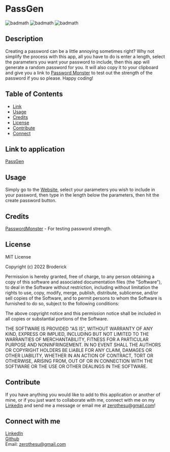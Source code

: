 # PassGen
![badmath](https://img.shields.io/badge/Javascript-40.9_percent-yellow)
![badmath](https://img.shields.io/badge/CSS-30.6_percent-blue)
![badmath](https://img.shields.io/badge/HTML-28.5_percent-orange)

## Description
Creating a password can be a little annoying sometimes right? Why not simplify the process with this app, all you have to do is enter a length, select the parameters you want your password to include, then this app will generate
a random password for you. It will also copy it to your clipboard and give you a link to [Password Monster](https://www.passwordmonster.com/) to test out the strength of the password if you so please. Happy coding!

## Table of Contents

- [Link](#link)
- [Usage](#usage)
- [Credits](#credits)
- [License](#license)
- [Contribute](#contribute)
- [Connect](#connect)

## Link to application
[PassGen](https://brodericks-password-generator.netlify.app/)

## Usage

Simply go to the [Website](https://brodericks-password-generator.netlify.app/), select your parameters you wish to include in your password, then type in the length below the parameters, then hit the create password button.

## Credits
[PasswordMonster](https://www.passwordmonster.com/) - For testing password strength.

## License
MIT License

Copyright (c) 2022 Broderick

Permission is hereby granted, free of charge, to any person obtaining a copy
of this software and associated documentation files (the "Software"), to deal
in the Software without restriction, including without limitation the rights
to use, copy, modify, merge, publish, distribute, sublicense, and/or sell
copies of the Software, and to permit persons to whom the Software is
furnished to do so, subject to the following conditions:

The above copyright notice and this permission notice shall be included in all
copies or substantial portions of the Software.

THE SOFTWARE IS PROVIDED "AS IS", WITHOUT WARRANTY OF ANY KIND, EXPRESS OR
IMPLIED, INCLUDING BUT NOT LIMITED TO THE WARRANTIES OF MERCHANTABILITY,
FITNESS FOR A PARTICULAR PURPOSE AND NONINFRINGEMENT. IN NO EVENT SHALL THE
AUTHORS OR COPYRIGHT HOLDERS BE LIABLE FOR ANY CLAIM, DAMAGES OR OTHER
LIABILITY, WHETHER IN AN ACTION OF CONTRACT, TORT OR OTHERWISE, ARISING FROM,
OUT OF OR IN CONNECTION WITH THE SOFTWARE OR THE USE OR OTHER DEALINGS IN THE
SOFTWARE.

## Contribute
If you have anything you would like to add to this application or another of mine, or if you just want to collaborate with me, connect with me on my [Linkedin](https://www.linkedin.com/in/broderickhywell/) and 
send me a message or email me at zerothesu@gmail.com!

## Connect with me
[LinkedIn](https://www.linkedin.com/in/broderickhywell/)  
[Github](https://github.com/BroderickHywell)  
Email: zerothesu@gmail.com
